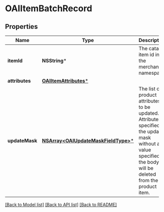 # OAIItemBatchRecord

## Properties
Name | Type | Description | Notes
------------ | ------------- | ------------- | -------------
**itemId** | **NSString*** | The catalog item id in the merchant namespace | [optional] 
**attributes** | [**OAIItemAttributes***](OAIItemAttributes.md) |  | [optional] 
**updateMask** | [**NSArray&lt;OAIUpdateMaskFieldType&gt;***](OAIUpdateMaskFieldType.md) | The list of product attributes to be updated. Attributes specified in the update mask without a value specified in the body will be deleted from the product item. | [optional] 

[[Back to Model list]](../README.md#documentation-for-models) [[Back to API list]](../README.md#documentation-for-api-endpoints) [[Back to README]](../README.md)


